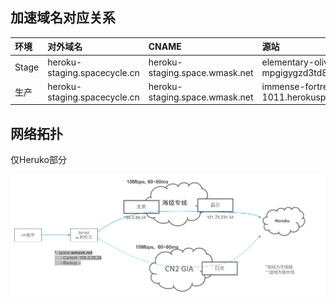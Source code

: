 
## 加速域名对应关系 

环境| 对外域名 | CNAME | 源站  | 备注
:--- | :--- | :--- | :--- | :---
Stage | heroku-staging.spacecycle.cn | heroku-staging.space.wmask.net | elementary-olive-mpgigygzd3td8e4gf216q6ej.herokudns.com |HTTS 443
生产 | heroku-staging.spacecycle.cn | heroku-staging.space.wmask.net | immense-fortress-8039.peaceful-ridge-1011.herokuspace.com |HTTS 443

<!--
开发 | https://taishan-dev.herokuapp.com | https://taishan-dev.space.wmask.net:4501 | 
测试 | https://taishan-test.herokuapp.com | https://taishan-test.space.wmask.net:4501 | 
UAT | https://taishan-staging.herokuapp.com | https://taishan-staging.space.wmask.net:4501 | 
生产 | https://taishan.herokuapp.com/ | https://taishan.space.wmask.net:4501 | 
-->

## 网络拓扑

仅Heruko部分

<img src="./topology.png">
